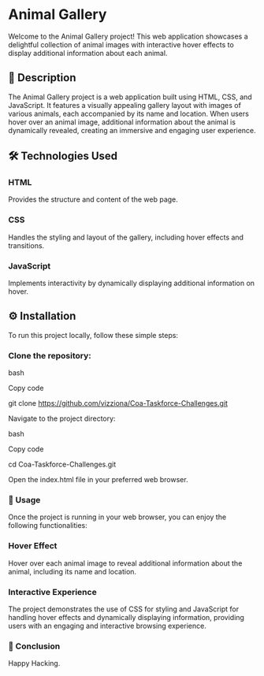 # Animal Gallery
Welcome to the Animal Gallery project! This web application showcases a delightful collection of animal images with interactive hover effects to display additional information about each animal.


## 📖 Description
The Animal Gallery project is a web application built using HTML, CSS, and JavaScript. It features a visually appealing gallery layout with images of various animals, each accompanied by its name and location. When users hover over an animal image, additional information about the animal is dynamically revealed, creating an immersive and engaging user experience.

## 🛠️ Technologies Used
### HTML
Provides the structure and content of the web page.
### CSS
Handles the styling and layout of the gallery, including hover effects and transitions.
### JavaScript
Implements interactivity by dynamically displaying additional information on hover.
## ⚙️ Installation
To run this project locally, follow these simple steps:

### Clone the repository:

bash

Copy code

git clone https://github.com/vizziona/Coa-Taskforce-Challenges.git

Navigate to the project directory:

bash

Copy code

cd Coa-Taskforce-Challenges.git

Open the index.html file in your preferred web browser.

### 🎨 Usage
Once the project is running in your web browser, you can enjoy the following functionalities:

### Hover Effect
Hover over each animal image to reveal additional information about the animal, including its name and location.
### Interactive Experience
The project demonstrates the use of CSS for styling and JavaScript for handling hover effects and dynamically displaying information, providing users with an engaging and interactive browsing experience.
### 📄 Conclusion
Happy Hacking.
